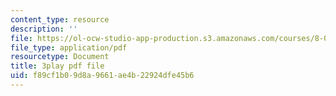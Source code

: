 ```yaml
---
content_type: resource
description: ''
file: https://ol-ocw-studio-app-production.s3.amazonaws.com/courses/8-04-quantum-physics-i-spring-2013/f89cf1b09d8a9661ae4b22924dfe45b6_iZKAtzK5WXM.pdf
file_type: application/pdf
resourcetype: Document
title: 3play pdf file
uid: f89cf1b0-9d8a-9661-ae4b-22924dfe45b6
---
```

